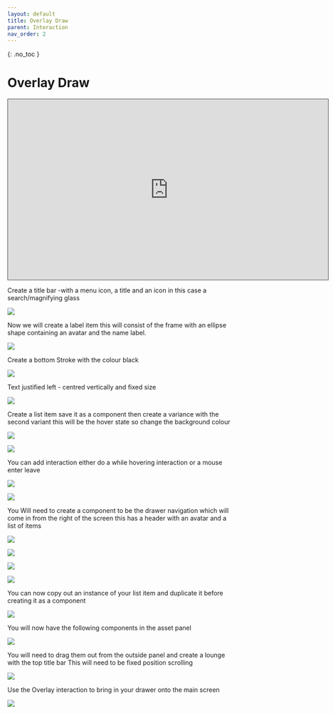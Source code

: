 ```yaml
---
layout: default
title: Overlay Draw
parent: Interaction
nav_order: 2
---
```


{: .no_toc }

# Overlay Draw

<iframe src="https://solent.cloud.panopto.eu/Panopto/Pages/Embed.aspx?id=c7a51eea-3ce5-46c0-9a2b-af6301582dde&autoplay=false&offerviewer=true&showtitle=true&showbrand=true&captions=true&interactivity=all" height="405" width="720" style="border: 1px solid #464646;" allowfullscreen allow="autoplay"></iframe>



Create a title bar -with a menu icon, a title and an icon in this case a search/magnifying glass

![](../images/draw_1/draw_2.png)

Now we will create a label item this will consist of the frame with an ellipse shape containing an avatar and the name label.

![](../images/draw_1/draw_3.png)

Create a bottom Stroke with the colour black

![](../images/draw_1/draw_4.png)

Text justified left - centred vertically and fixed size

![](../images/draw_1/draw_5.png)

Create a list item save it as a component then create a variance with the second variant this will be the hover state so change the background colour

![](../images/draw_1/draw_6.png)

![](../images/draw_1/draw_8.png)

You can add interaction either do a while hovering interaction or a mouse enter leave

![](../images/draw_1/draw_9.png)

![](../images/draw_1/draw_10.png)

You Will need to create a component to be the drawer navigation which will come in from the right of the screen this has a header with an avatar and a list of items

![](../images/draw_1/draw_11.png)

![](../images/draw_1/draw_12.png)

![](../images/draw_1/draw_13.png)

![](../images/draw_1/draw_14.png)

You can now copy out an instance of your list item and duplicate it before creating it as a component

![](../images/draw_1/draw_15.png)

You will now have the following components in the asset panel

![](../images/draw_1/draw_16.png)

You will need to drag them out from the outside panel and create a lounge with the top title bar This will need to be fixed position scrolling

![](../images/draw_1/draw_17.png)

Use the Overlay interaction to bring in your drawer onto the main screen

![](../images/draw_1/draw_18.png)
